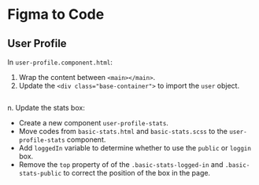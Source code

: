 # Figma to Code

## User Profile

In `user-profile.component.html`:

1. Wrap the content between `<main></main>`.
2. Update the `<div class="base-container">` to import the `user` object.
    ```ts

    ```
n. Update the stats box:
 - Create a new component `user-profile-stats`. 
 - Move codes from `basic-stats.html` and `basic-stats.scss` to the `user-profile-stats` component.
 - Add `loggedIn` variable to determine whether to use the `public` or `loggin` box.
 - Remove the `top` property of of the `.basic-stats-logged-in` and `.basic-stats-public` to correct the position of the box in the page.
 